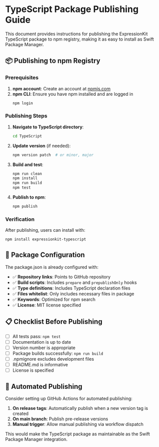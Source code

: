 # TypeScript Package Publishing Guide

This document provides instructions for publishing the ExpressionKit TypeScript package to npm registry, making it as easy to install as Swift Package Manager.

## 📦 Publishing to npm Registry

### Prerequisites

1. **npm account**: Create an account at [npmjs.com](https://npmjs.com)
2. **npm CLI**: Ensure you have npm installed and are logged in
   ```bash
   npm login
   ```

### Publishing Steps

1. **Navigate to TypeScript directory**:
   ```bash
   cd TypeScript
   ```

2. **Update version** (if needed):
   ```bash
   npm version patch  # or minor, major
   ```

3. **Build and test**:
   ```bash
   npm run clean
   npm install
   npm run build
   npm test
   ```

4. **Publish to npm**:
   ```bash
   npm publish
   ```

### Verification

After publishing, users can install with:
```bash
npm install expressionkit-typescript
```

## 🔧 Package Configuration

The package.json is already configured with:

- ✅ **Repository links**: Points to GitHub repository
- ✅ **Build scripts**: Includes `prepare` and `prepublishOnly` hooks
- ✅ **Type definitions**: Includes TypeScript declaration files
- ✅ **Files whitelist**: Only includes necessary files in package
- ✅ **Keywords**: Optimized for npm search
- ✅ **License**: MIT license specified

## 📋 Checklist Before Publishing

- [ ] All tests pass: `npm test`
- [ ] Documentation is up to date
- [ ] Version number is appropriate
- [ ] Package builds successfully: `npm run build`
- [ ] .npmignore excludes development files
- [ ] README.md is informative
- [ ] License is specified

## 🔄 Automated Publishing

Consider setting up GitHub Actions for automated publishing:

1. **On release tags**: Automatically publish when a new version tag is created
2. **On main branch**: Publish pre-release versions
3. **Manual trigger**: Allow manual publishing via workflow dispatch

This would make the TypeScript package as maintainable as the Swift Package Manager integration.